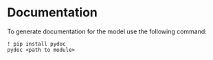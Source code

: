 # Documentation

To generate documentation for the model use the following command:

```text
! pip install pydoc
pydoc <path to module> 
```

